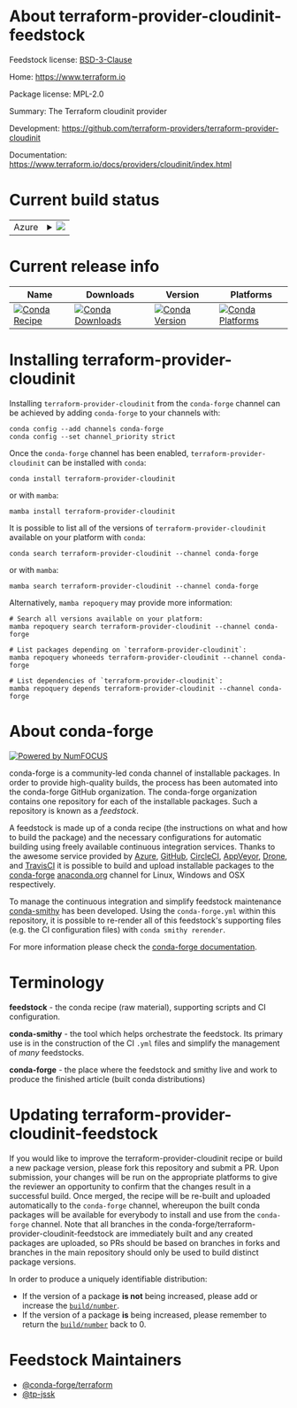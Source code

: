 About terraform-provider-cloudinit-feedstock
============================================

Feedstock license: [BSD-3-Clause](https://github.com/conda-forge/terraform-provider-cloudinit-feedstock/blob/main/LICENSE.txt)

Home: https://www.terraform.io

Package license: MPL-2.0

Summary: The Terraform cloudinit provider

Development: https://github.com/terraform-providers/terraform-provider-cloudinit

Documentation: https://www.terraform.io/docs/providers/cloudinit/index.html

Current build status
====================


<table>
    
  <tr>
    <td>Azure</td>
    <td>
      <details>
        <summary>
          <a href="https://dev.azure.com/conda-forge/feedstock-builds/_build/latest?definitionId=18783&branchName=main">
            <img src="https://dev.azure.com/conda-forge/feedstock-builds/_apis/build/status/terraform-provider-cloudinit-feedstock?branchName=main">
          </a>
        </summary>
        <table>
          <thead><tr><th>Variant</th><th>Status</th></tr></thead>
          <tbody><tr>
              <td>linux_64</td>
              <td>
                <a href="https://dev.azure.com/conda-forge/feedstock-builds/_build/latest?definitionId=18783&branchName=main">
                  <img src="https://dev.azure.com/conda-forge/feedstock-builds/_apis/build/status/terraform-provider-cloudinit-feedstock?branchName=main&jobName=linux&configuration=linux%20linux_64_" alt="variant">
                </a>
              </td>
            </tr><tr>
              <td>osx_64</td>
              <td>
                <a href="https://dev.azure.com/conda-forge/feedstock-builds/_build/latest?definitionId=18783&branchName=main">
                  <img src="https://dev.azure.com/conda-forge/feedstock-builds/_apis/build/status/terraform-provider-cloudinit-feedstock?branchName=main&jobName=osx&configuration=osx%20osx_64_" alt="variant">
                </a>
              </td>
            </tr><tr>
              <td>win_64</td>
              <td>
                <a href="https://dev.azure.com/conda-forge/feedstock-builds/_build/latest?definitionId=18783&branchName=main">
                  <img src="https://dev.azure.com/conda-forge/feedstock-builds/_apis/build/status/terraform-provider-cloudinit-feedstock?branchName=main&jobName=win&configuration=win%20win_64_" alt="variant">
                </a>
              </td>
            </tr>
          </tbody>
        </table>
      </details>
    </td>
  </tr>
</table>

Current release info
====================

| Name | Downloads | Version | Platforms |
| --- | --- | --- | --- |
| [![Conda Recipe](https://img.shields.io/badge/recipe-terraform--provider--cloudinit-green.svg)](https://anaconda.org/conda-forge/terraform-provider-cloudinit) | [![Conda Downloads](https://img.shields.io/conda/dn/conda-forge/terraform-provider-cloudinit.svg)](https://anaconda.org/conda-forge/terraform-provider-cloudinit) | [![Conda Version](https://img.shields.io/conda/vn/conda-forge/terraform-provider-cloudinit.svg)](https://anaconda.org/conda-forge/terraform-provider-cloudinit) | [![Conda Platforms](https://img.shields.io/conda/pn/conda-forge/terraform-provider-cloudinit.svg)](https://anaconda.org/conda-forge/terraform-provider-cloudinit) |

Installing terraform-provider-cloudinit
=======================================

Installing `terraform-provider-cloudinit` from the `conda-forge` channel can be achieved by adding `conda-forge` to your channels with:

```
conda config --add channels conda-forge
conda config --set channel_priority strict
```

Once the `conda-forge` channel has been enabled, `terraform-provider-cloudinit` can be installed with `conda`:

```
conda install terraform-provider-cloudinit
```

or with `mamba`:

```
mamba install terraform-provider-cloudinit
```

It is possible to list all of the versions of `terraform-provider-cloudinit` available on your platform with `conda`:

```
conda search terraform-provider-cloudinit --channel conda-forge
```

or with `mamba`:

```
mamba search terraform-provider-cloudinit --channel conda-forge
```

Alternatively, `mamba repoquery` may provide more information:

```
# Search all versions available on your platform:
mamba repoquery search terraform-provider-cloudinit --channel conda-forge

# List packages depending on `terraform-provider-cloudinit`:
mamba repoquery whoneeds terraform-provider-cloudinit --channel conda-forge

# List dependencies of `terraform-provider-cloudinit`:
mamba repoquery depends terraform-provider-cloudinit --channel conda-forge
```


About conda-forge
=================

[![Powered by
NumFOCUS](https://img.shields.io/badge/powered%20by-NumFOCUS-orange.svg?style=flat&colorA=E1523D&colorB=007D8A)](https://numfocus.org)

conda-forge is a community-led conda channel of installable packages.
In order to provide high-quality builds, the process has been automated into the
conda-forge GitHub organization. The conda-forge organization contains one repository
for each of the installable packages. Such a repository is known as a *feedstock*.

A feedstock is made up of a conda recipe (the instructions on what and how to build
the package) and the necessary configurations for automatic building using freely
available continuous integration services. Thanks to the awesome service provided by
[Azure](https://azure.microsoft.com/en-us/services/devops/), [GitHub](https://github.com/),
[CircleCI](https://circleci.com/), [AppVeyor](https://www.appveyor.com/),
[Drone](https://cloud.drone.io/welcome), and [TravisCI](https://travis-ci.com/)
it is possible to build and upload installable packages to the
[conda-forge](https://anaconda.org/conda-forge) [anaconda.org](https://anaconda.org/)
channel for Linux, Windows and OSX respectively.

To manage the continuous integration and simplify feedstock maintenance
[conda-smithy](https://github.com/conda-forge/conda-smithy) has been developed.
Using the ``conda-forge.yml`` within this repository, it is possible to re-render all of
this feedstock's supporting files (e.g. the CI configuration files) with ``conda smithy rerender``.

For more information please check the [conda-forge documentation](https://conda-forge.org/docs/).

Terminology
===========

**feedstock** - the conda recipe (raw material), supporting scripts and CI configuration.

**conda-smithy** - the tool which helps orchestrate the feedstock.
                   Its primary use is in the construction of the CI ``.yml`` files
                   and simplify the management of *many* feedstocks.

**conda-forge** - the place where the feedstock and smithy live and work to
                  produce the finished article (built conda distributions)


Updating terraform-provider-cloudinit-feedstock
===============================================

If you would like to improve the terraform-provider-cloudinit recipe or build a new
package version, please fork this repository and submit a PR. Upon submission,
your changes will be run on the appropriate platforms to give the reviewer an
opportunity to confirm that the changes result in a successful build. Once
merged, the recipe will be re-built and uploaded automatically to the
`conda-forge` channel, whereupon the built conda packages will be available for
everybody to install and use from the `conda-forge` channel.
Note that all branches in the conda-forge/terraform-provider-cloudinit-feedstock are
immediately built and any created packages are uploaded, so PRs should be based
on branches in forks and branches in the main repository should only be used to
build distinct package versions.

In order to produce a uniquely identifiable distribution:
 * If the version of a package **is not** being increased, please add or increase
   the [``build/number``](https://docs.conda.io/projects/conda-build/en/latest/resources/define-metadata.html#build-number-and-string).
 * If the version of a package **is** being increased, please remember to return
   the [``build/number``](https://docs.conda.io/projects/conda-build/en/latest/resources/define-metadata.html#build-number-and-string)
   back to 0.

Feedstock Maintainers
=====================

* [@conda-forge/terraform](https://github.com/conda-forge/terraform/)
* [@tp-jssk](https://github.com/tp-jssk/)

